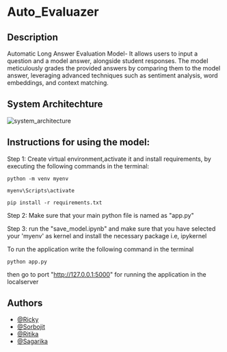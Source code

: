 # Auto_Evaluazer


## Description

Automatic Long Answer Evaluation Model- It allows users to input a question and a model answer, alongside  student responses. The model meticulously grades the provided answers by comparing them to the model answer, leveraging advanced techniques such as sentiment analysis, word embeddings, and context matching. 

## System Architechture

![system_architecture](https://github.com/Ricky2054/Auto_Evaluazer/assets/110713636/4bab9199-1627-4bf3-8346-fa3a18cfb7a0)



## Instructions for using the model:

Step 1:
Create virtual environment,activate it and install requirements, by executing the following commands in the terminal:

```
python -m venv myenv
```

```
myenv\Scripts\activate
```

```
pip install -r requirements.txt
```

Step 2:
Make sure that your main python file is named as "app.py"

Step 3:
run the "save_model.ipynb" and make sure that you have selected your 'myenv' as kernel and install the necessary package i.e, ipykernel 

To run the application write the following command in the terminal

``` 
python app.py
```

then go to port "http://127.0.0.1:5000" for running the application in the localserver





## Authors
- [@Ricky](https://github.com/Ricky2054)
- [@Sorbojit](https://github.com/33sorbojitmondal)
- [@Ritika](https://github.com/Ritika3004)
- [@Sagarika](https://github.com/Sagarika-02)
